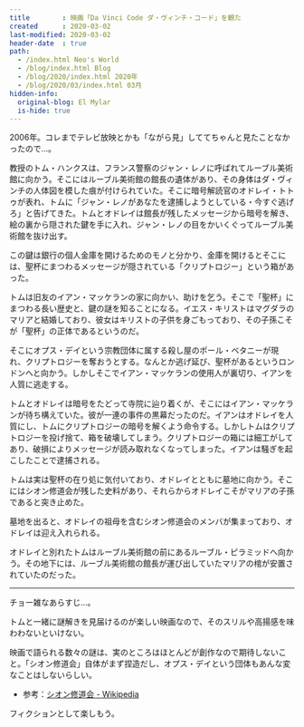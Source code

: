 ```yaml
---
title        : 映画「Da Vinci Code ダ・ヴィンチ・コード」を観た
created      : 2020-03-02
last-modified: 2020-03-02
header-date  : true
path:
  - /index.html Neo's World
  - /blog/index.html Blog
  - /blog/2020/index.html 2020年
  - /blog/2020/03/index.html 03月
hidden-info:
  original-blog: El Mylar
  is-hide: true
---
```


2006年。コレまでテレビ放映とかも「ながら見」しててちゃんと見たことなかったので…。

教授のトム・ハンクスは、フランス警察のジャン・レノに呼ばれてルーブル美術館に向かう。そこにはルーブル美術館の館長の遺体があり、その身体はダ・ヴィンチの人体図を模した痕が付けられていた。そこに暗号解読官のオドレイ・トトゥが表れ、トムに「ジャン・レノがあなたを逮捕しようとしている・今すぐ逃げろ」と告げてきた。トムとオドレイは館長が残したメッセージから暗号を解き、絵の裏から隠された鍵を手に入れ、ジャン・レノの目をかいくぐってルーブル美術館を抜け出す。

この鍵は銀行の個人金庫を開けるためのモノと分かり、金庫を開けるとそこには、聖杯にまつわるメッセージが隠されている「クリプトロジー」という箱があった。

トムは旧友のイアン・マッケランの家に向かい、助けを乞う。そこで「聖杯」にまつわる長い歴史と、鍵の謎を知ることになる。イエス・キリストはマグダラのマリアと結婚しており、彼女はキリストの子供を身ごもっており、その子孫こそが「聖杯」の正体であるというのだ。

そこにオプス・デイという宗教団体に属する殺し屋のポール・ベタニーが現れ、クリプトロジーを奪おうとする。なんとか逃げ延び、聖杯があるというロンドンへと向かう。しかしそこでイアン・マッケランの使用人が裏切り、イアンを人質に逃走する。

トムとオドレイは暗号をたどって寺院に辿り着くが、そこにはイアン・マッケランが待ち構えていた。彼が一連の事件の黒幕だったのだ。イアンはオドレイを人質にし、トムにクリプトロジーの暗号を解くよう命令する。しかしトムはクリプトロジーを投げ捨て、箱を破壊してしまう。クリプトロジーの箱には細工がしてあり、破損によりメッセージが読み取れなくなってしまった。イアンは騒ぎを起こしたことで逮捕される。

トムは実は聖杯の在り処に気付いており、オドレイとともに墓地に向かう。そこにはシオン修道会が残した史料があり、それらからオドレイこそがマリアの子孫であると突き止めた。

墓地を出ると、オドレイの祖母を含むシオン修道会のメンバが集まっており、オドレイは迎え入れられる。

オドレイと別れたトムはルーブル美術館の前にあるルーブル・ピラミッドへ向かう。その地下には、ルーブル美術館の館長が運び出していたマリアの棺が安置されていたのだった。

---

チョー雑なあらすじ…。

トムと一緒に謎解きを見届けるのが楽しい映画なので、そのスリルや高揚感を味わわないといけない。

映画で語られる数々の謎は、実のところはほとんどが創作なので期待しないこと。「シオン修道会」自体がまず捏造だし、オプス・デイという団体もあんな変なことはしないらしい。

- 参考：[シオン修道会 - Wikipedia](https://ja.wikipedia.org/wiki/%E3%82%B7%E3%82%AA%E3%83%B3%E4%BF%AE%E9%81%93%E4%BC%9A)

フィクションとして楽しもう。
